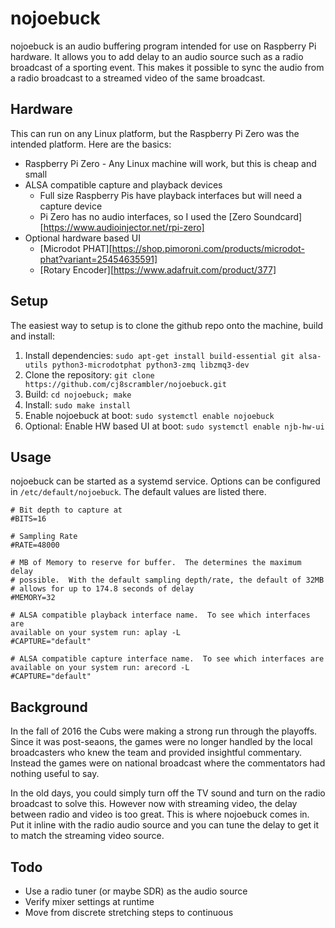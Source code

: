 # nojoebuck

nojoebuck is an audio buffering program intended for use on Raspberry Pi
hardware.  It allows you to add delay to an audio source such as a radio
broadcast of a sporting event.  This makes it possible to sync the audio
from a radio broadcast to a streamed video of the same broadcast.

## Hardware

This can run on any Linux platform, but the Raspberry Pi Zero was the intended
platform.  Here are the basics:
  * Raspberry Pi Zero - Any Linux machine will work, but this is cheap and small
  * ALSA compatible capture and playback devices
    * Full size Raspberry Pis have playback interfaces but will need a capture device
    * Pi Zero has no audio interfaces, so I used the [Zero Soundcard][https://www.audioinjector.net/rpi-zero]
  * Optional hardware based UI
    * [Microdot PHAT][https://shop.pimoroni.com/products/microdot-phat?variant=25454635591]
    * [Rotary Encoder][https://www.adafruit.com/product/377]

## Setup

The easiest way to setup is to clone the github repo onto the machine, build and install:
  1. Install dependencies:  `sudo apt-get install build-essential git alsa-utils python3-microdotphat python3-zmq libzmq3-dev`
  1. Clone the repository: `git clone https://github.com/cj8scrambler/nojoebuck.git`
  1. Build: `cd nojoebuck; make`
  1. Install: `sudo make install`
  1. Enable nojoebuck at boot: `sudo systemctl enable nojoebuck`
  1. Optional: Enable HW based UI at boot: `sudo systemctl enable njb-hw-ui`

## Usage

nojoebuck can be started as a systemd service.  Options can be configured in
`/etc/default/nojoebuck`.  The default values are listed there.
```
# Bit depth to capture at
#BITS=16 

# Sampling Rate
#RATE=48000 

# MB of Memory to reserve for buffer.  The determines the maximum delay
# possible.  With the default sampling depth/rate, the default of 32MB
# allows for up to 174.8 seconds of delay
#MEMORY=32 

# ALSA compatible playback interface name.  To see which interfaces are
available on your system run: aplay -L
#CAPTURE="default"

# ALSA compatible capture interface name.  To see which interfaces are
available on your system run: arecord -L
#CAPTURE="default"
```

## Background

In the fall of 2016 the Cubs were making a strong run through the playoffs.
Since it was post-seaons, the games were no longer handled by the local
broadcasters who knew the team and provided insightful commentary.  Instead
the games were on national broadcast where the commentators had nothing useful
to say.

In the old days, you could simply turn off the TV sound and turn on the radio
broadcast to solve this.  However now with streaming video, the delay between
radio and video is too great.  This is where nojoebuck comes in.  Put it inline
with the radio audio source and you can tune the delay to get it to match the
streaming video source.

## Todo
  * Use a radio tuner (or maybe SDR) as the audio source
  * Verify mixer settings at runtime
  * Move from discrete stretching steps to continuous
